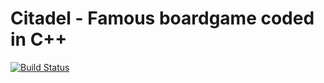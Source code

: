 Citadel - Famous boardgame coded in C++
===================================================

[![Build Status](https://travis-ci.org/LeFlou/Citadel.svg?branch=master)](https://travis-ci.org/LeFlou/Citadel)
